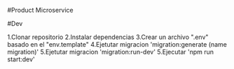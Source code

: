 #Product Microservice


#Dev

1.Clonar repositorio
2.Instalar dependencias
3.Crear un archivo ".env" basado en el "env.template"
4.Ejetutar migracion 'migration:generate (name migration)'
5.Ejetutar migracion 'migration:run-dev'
5.Ejecutar 'npm run start:dev'